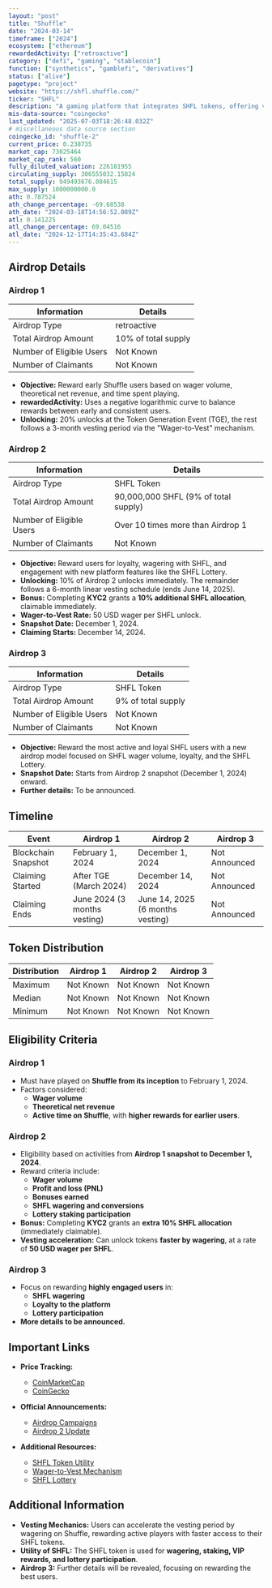 ```yaml
---
layout: "post"
title: "Shuffle"
date: "2024-03-14"
timeframe: ["2024"]
ecosystem: ["ethereum"]
rewardedActivity: ["retroactive"]
category: ["defi", "gaming", "stablecoin"]
function: ["synthetics", "gamblefi", "derivatives"]
status: ["alive"]
pagetype: "project"
website: "https://shfl.shuffle.com/"
ticker: "SHFL"
description: "A gaming platform that integrates SHFL tokens, offering various betting and lottery features."
mis-data-source: "coingecko"
last_updated: "2025-07-03T18:26:48.032Z"
# miscellaneous data source section
coingecko_id: "shuffle-2"
current_price: 0.238735
market_cap: 73025464
market_cap_rank: 560
fully_diluted_valuation: 226181955
circulating_supply: 306555032.15824
total_supply: 949493676.084615
max_supply: 1000000000.0
ath: 0.787524
ath_change_percentage: -69.68538
ath_date: "2024-03-18T14:56:52.089Z"
atl: 0.141225
atl_change_percentage: 69.04516
atl_date: "2024-12-17T14:35:43.684Z"
---
```


## Airdrop Details

### Airdrop 1

| Information              | Details             |
| ------------------------ | ------------------- |
| Airdrop Type             | retroactive         |
| Total Airdrop Amount     | 10% of total supply |
| Number of Eligible Users | Not Known           |
| Number of Claimants      | Not Known           |

- **Objective:** Reward early Shuffle users based on wager volume, theoretical net revenue, and time spent playing.
- **rewardedActivity:** Uses a negative logarithmic curve to balance rewards between early and consistent users.
- **Unlocking:** 20% unlocks at the Token Generation Event (TGE), the rest follows a 3-month vesting period via the "Wager-to-Vest" mechanism.

### Airdrop 2

| Information              | Details                              |
| ------------------------ | ------------------------------------ |
| Airdrop Type             | SHFL Token                           |
| Total Airdrop Amount     | 90,000,000 SHFL (9% of total supply) |
| Number of Eligible Users | Over 10 times more than Airdrop 1    |
| Number of Claimants      | Not Known                            |

- **Objective:** Reward users for loyalty, wagering with SHFL, and engagement with new platform features like the SHFL Lottery.
- **Unlocking:** 10% of Airdrop 2 unlocks immediately. The remainder follows a 6-month linear vesting schedule (ends June 14, 2025).
- **Bonus:** Completing **KYC2** grants a **10% additional SHFL allocation**, claimable immediately.
- **Wager-to-Vest Rate:** 50 USD wager per SHFL unlock.
- **Snapshot Date:** December 1, 2024.
- **Claiming Starts:** December 14, 2024.

### Airdrop 3

| Information              | Details            |
| ------------------------ | ------------------ |
| Airdrop Type             | SHFL Token         |
| Total Airdrop Amount     | 9% of total supply |
| Number of Eligible Users | Not Known          |
| Number of Claimants      | Not Known          |

- **Objective:** Reward the most active and loyal SHFL users with a new airdrop model focused on SHFL wager volume, loyalty, and the SHFL Lottery.
- **Snapshot Date:** Starts from Airdrop 2 snapshot (December 1, 2024) onward.
- **Further details:** To be announced.

## Timeline

| Event               | Airdrop 1                    | Airdrop 2                        | Airdrop 3     |
| ------------------- | ---------------------------- | -------------------------------- | ------------- |
| Blockchain Snapshot | February 1, 2024             | December 1, 2024                 | Not Announced |
| Claiming Started    | After TGE (March 2024)       | December 14, 2024                | Not Announced |
| Claiming Ends       | June 2024 (3 months vesting) | June 14, 2025 (6 months vesting) | Not Announced |

## Token Distribution

| Distribution | Airdrop 1 | Airdrop 2 | Airdrop 3 |
| ------------ | --------- | --------- | --------- |
| Maximum      | Not Known | Not Known | Not Known |
| Median       | Not Known | Not Known | Not Known |
| Minimum      | Not Known | Not Known | Not Known |

## Eligibility Criteria

### Airdrop 1

- Must have played on **Shuffle from its inception** to February 1, 2024.
- Factors considered:
  - **Wager volume**
  - **Theoretical net revenue**
  - **Active time on Shuffle**, with **higher rewards for earlier users**.

### Airdrop 2

- Eligibility based on activities from **Airdrop 1 snapshot to December 1, 2024**.
- Reward criteria include:
  - **Wager volume**
  - **Profit and loss (PNL)**
  - **Bonuses earned**
  - **SHFL wagering and conversions**
  - **Lottery staking participation**
- **Bonus:** Completing **KYC2** grants an **extra 10% SHFL allocation** (immediately claimable).
- **Vesting acceleration:** Can unlock tokens **faster by wagering**, at a rate of **50 USD wager per SHFL**.

### Airdrop 3

- Focus on rewarding **highly engaged users** in:
  - **SHFL wagering**
  - **Loyalty to the platform**
  - **Lottery participation**
- **More details to be announced.**

## Important Links

- **Price Tracking:**

  - [CoinMarketCap](https://coinmarketcap.com/currencies/shuffle/)
  - [CoinGecko](https://www.coingecko.com/en/coins/shuffle/)

- **Official Announcements:**

  - [Airdrop Campaigns](https://shfl.shuffle.com/shuffle-token-shfl/airdrop-campaigns)
  - [Airdrop 2 Update](https://x.com/noahdummett/status/1866491298129301807)

- **Additional Resources:**
  - [SHFL Token Utility](https://shfl.shuffle.com/shuffle-token-shfl/token-utility)
  - [Wager-to-Vest Mechanism](https://shfl.shuffle.com/shuffle-token-shfl/wager-to-vest)
  - [SHFL Lottery](https://shfl.shuffle.com/shuffle-token-shfl/token-utility/shfl-lottery)

## Additional Information

- **Vesting Mechanics:** Users can accelerate the vesting period by wagering on Shuffle, rewarding active players with faster access to their SHFL tokens.
- **Utility of SHFL:** The SHFL token is used for **wagering, staking, VIP rewards, and lottery participation**.
- **Airdrop 3:** Further details will be revealed, focusing on rewarding the best users.